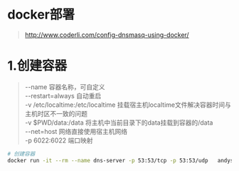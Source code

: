 # docker部署
> http://www.coderli.com/config-dnsmasq-using-docker/

# 1.创建容器
> --name 容器名称，可自定义  
> --restart=always 自动重启  
> -v /etc/localtime:/etc/localtime 挂载宿主机localtime文件解决容器时间与主机时区不一致的问题  
> -v $PWD/data:/data 将主机中当前目录下的data挂载到容器的/data  
> --net=host 网络直接使用宿主机网络  
> -p 6022:6022 端口映射  

 

``` bash
# 创建容器
docker run -it --rm --name dns-server -p 53:53/tcp -p 53:53/udp   andyshinn/dnsmasq:2.75
 
``` 

 
 

 


 